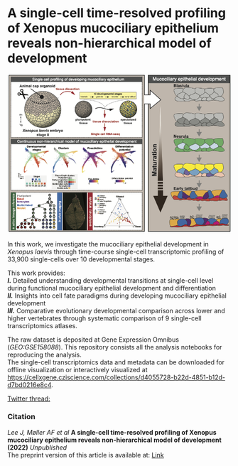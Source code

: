 # A single-cell time-resolved profiling of Xenopus mucociliary epithelium reveals non-hierarchical model of development
![Graphical Abstract](figs/graphical_abstract.png)

In this work, we investigate the mucociliary epithelial development in _Xenopus laevis_ through time-course single-cell transcriptomic profiling of 33,900 single-cells over 10 developmental stages.  

This work provides:  
**_I._** Detailed understanding developmental transitions at single-cell level during functional mucociliary epithelial development and differentiation  
**_II._** Insights into cell fate paradigms during developing mucociliary epithelial development  
**_III._** Comparative evolutionary developmental comparison across lower and higher vertebrates through systematic comparison of 9 single-cell transcriptomics atlases.  

The raw dataset is deposited at Gene Expression Omnibus (_GEO:GSE158088_). This repository consists all the analysis notebooks for reproducing the analysis.   <br/>
The single-cell transcriptomics data and metadata can be downloaded for offline visualization or interactively visualized at https://cellxgene.cziscience.com/collections/d4055728-b22d-4851-b12d-d7bd0216e8c4.  <br/>


[Twitter thread:]( https://twitter.com/kedar_natarajan)


### Citation
_Lee J, Møller AF et al_ **A single-cell time-resolved profiling of Xenopus mucociliary epithelium reveals non-hierarchical model of development (2022)** *_Unpublished_*  <br/>
The preprint version of this article is available at: [Link](https://doi.org/XXXXX)  
